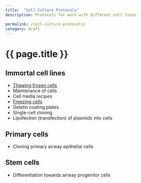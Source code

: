 ```yaml
---
title:  "Cell Culture Protocols"
description: Protocols for work with different cell lines

permalink: /cell-culture-protocols/
category: draft
---
```

# {{ page.title }}

## Immortal cell lines
- [Thawing frozen cells]
- Maintenance of cells
- Cell media recipes
- [Freezing cells]
- Gelatin coating plates
- Single-cell cloning
- Lipofection (transfection) of plasmids into cells

## Primary cells
- Cloning primary airway epithelial cells

## Stem cells
- Differentiation towards airway progenitor cells

[//]: # (References used above)
   [Thawing frozen cells]: <{{ site.url }}/PROTOCOL-thawing_immotalized_cells/>
   [Freezing cells]: <{{ site.url }}/PROTOCOL-freezing-immotalized-cells/>

